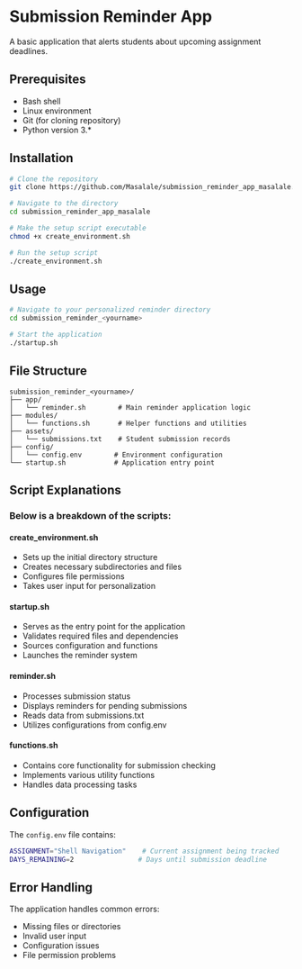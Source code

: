 # Submission Reminder App

A basic application that alerts students about upcoming assignment deadlines.

## Prerequisites

- Bash shell
- Linux environment
- Git (for cloning repository)
- Python version 3.*

## Installation

```bash
# Clone the repository
git clone https://github.com/Masalale/submission_reminder_app_masalale.git

# Navigate to the directory
cd submission_reminder_app_masalale

# Make the setup script executable
chmod +x create_environment.sh

# Run the setup script
./create_environment.sh
```

## Usage

```bash
# Navigate to your personalized reminder directory
cd submission_reminder_<yourname>

# Start the application
./startup.sh
```

## File Structure

```plaintext
submission_reminder_<yourname>/
├── app/
│   └── reminder.sh        # Main reminder application logic
├── modules/
│   └── functions.sh       # Helper functions and utilities
├── assets/
│   └── submissions.txt    # Student submission records
├── config/
│   └── config.env        # Environment configuration
└── startup.sh            # Application entry point
```

## Script Explanations

### Below is a breakdown of the scripts:

#### create_environment.sh  
- Sets up the initial directory structure  
- Creates necessary subdirectories and files  
- Configures file permissions  
- Takes user input for personalization

#### startup.sh  
- Serves as the entry point for the application  
- Validates required files and dependencies  
- Sources configuration and functions  
- Launches the reminder system

#### reminder.sh  
- Processes submission status  
- Displays reminders for pending submissions  
- Reads data from submissions.txt  
- Utilizes configurations from config.env

#### functions.sh  
- Contains core functionality for submission checking  
- Implements various utility functions  
- Handles data processing tasks

## Configuration

The `config.env` file contains:
```bash
ASSIGNMENT="Shell Navigation"    # Current assignment being tracked
DAYS_REMAINING=2                # Days until submission deadline
```

## Error Handling

The application handles common errors:
- Missing files or directories
- Invalid user input
- Configuration issues
- File permission problems
